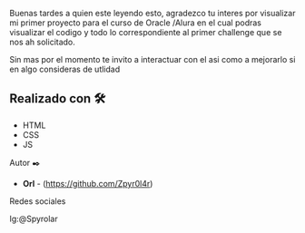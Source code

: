 Buenas tardes a quien este leyendo esto, agradezco tu interes por visualizar mi primer proyecto para el curso de Oracle /Alura en el cual podras visualizar el codigo y todo lo correspondiente al primer challenge que se nos ah solicitado.

Sin mas por el momento te invito a interactuar con el asi como a mejorarlo si en algo consideras de utlidad

## Realizado con 🛠️
* HTML
* CSS
* JS

Autor ✒️
* **Orl** - (https://github.com/Zpyr0l4r)

Redes sociales 

Ig:@Spyrolar 